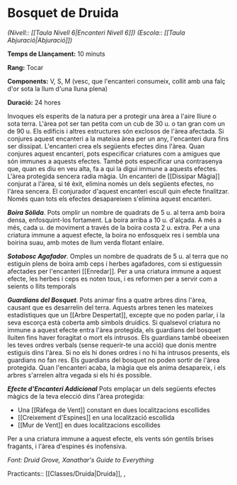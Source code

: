# Bosquet de Druida

*(Nivell:: [[Taula Nivell 6|Encanteri Nivell 6]]) (Escola:: [[Taula Abjuració|Abjuració]])*

**Temps de Llançament:** 10 minuts

**Rang:** Tocar

**Components:** V, S, M (vesc, que l'encanteri consumeix, collit amb una falç d'or sota la llum d'una lluna plena)

**Duració:** 24 hores

Invoques els esperits de la natura per a protegir una àrea a l'aire lliure o sota terra. L'àrea pot ser tan petita com un cub de 30 u. o tan gran com un de 90 u. Els edificis i altres estructures són exclosos de l'àrea afectada. Si conjures aquest encanteri a la mateixa àrea per un any, l'encanteri dura fins ser dissipat. L'encanteri crea els següents efectes dins l'àrea. Quan conjures aquest encanteri, pots especificar criatures com a amigues que són immunes a aquests efectes. També pots especificar una contrasenya que, quan es diu en veu alta, fa a qui la digui immune a aquests efectes. L'àrea protegida sencera radia màgia. Un encanteri de [[Dissipar Màgia]] conjurat a l'àrea, si té èxit, elimina només un dels següents efectes, no l'àrea sencera. El conjurador d'aquest encanteri escull quin efecte finalitzar. Només quan tots els efectes desapareixen s'elimina aquest encanteri.

***Boira Sòlida***. Pots omplir un nombre de quadrats de 5 u. al terra amb boira densa, enfosquint-los fortament. La boira arriba a 10 u. d'alçada. A més a més, cada u. de moviment a través de la boira costa 2 u. extra. Per a una criatura immune a aquest efecte, la boira no enfosqueix res i sembla una boirina suau, amb motes de llum verda flotant enlaire.

***Sotabosc Agafador***. Omples un nombre de quadrats de 5 u. al terra que no estiguin plens de boira amb ceps i herbes agafadores, com si estiguessin afectades per l'encanteri [[Enredar]]. Per a una criatura immune a aquest efecte, les herbes i ceps es noten tous, i es reformen per a servir com a seients o llits temporals

***Guardians del Bosquet***. Pots animar fins a quatre arbres dins l'àrea, causant que es desarrelin del terra. Aquests arbres tenen les mateixes estadístiques que un [[Arbre Despertat]], excepte que no poden parlar, i la seva escorça està coberta amb símbols druídics. Si qualsevol criatura no immune a aquest efecte entra l'àrea protegida, els guardians del bosquet lluiten fins haver foragitat o mort els intrusos. Els guardians també obeeixen les teves ordres verbals (sense requerir-te una acció) que donis mentre estiguis dins l'àrea. Si no els hi dones ordres i no hi ha intrusos presents, els guardians no fan res. Els guardians del bosquet no poden sortir de l'àrea protegida. Quan l'encanteri acaba, la màgia que els anima desapareix, i els arbres s'arrelen altra vegada si els hi és possible.

***Efecte d'Encanteri Addicional*** Pots emplaçar un dels següents efectes màgics de la teva elecció dins l'àrea protegida:

- Una [[Ràfega de Vent]] constant en dues localitzacions escollides
- [[Creixement d'Espines]] en una localització escollida
- [[Mur de Vent]] en dues localitzacions escollides

Per a una criatura immune a aquest efecte, els vents són gentils brises fragants, i l'àrea d'espines és inofensiva.


*Font: Druid Grove, Xanathar's Guide to Everything*

Practicants:: [[Classes/Druida|Druida]], ,